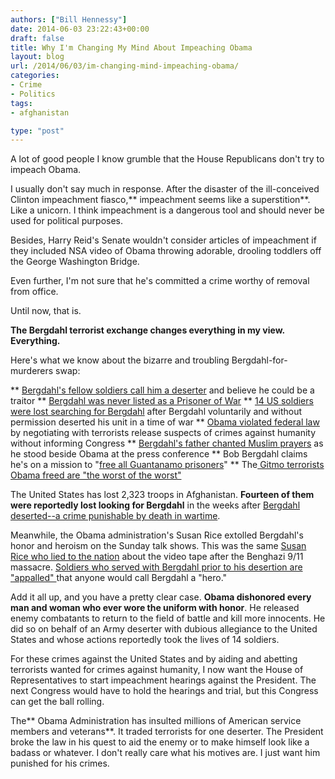 ```yaml
---
authors: ["Bill Hennessy"]
date: 2014-06-03 23:22:43+00:00
draft: false
title: Why I'm Changing My Mind About Impeaching Obama
layout: blog
url: /2014/06/03/im-changing-mind-impeaching-obama/
categories:
- Crime
- Politics
tags:
- afghanistan

type: "post"
---
```


A lot of good people I know grumble that the House Republicans don't try to impeach Obama.

I usually don't say much in response. After the disaster of the ill-conceived Clinton impeachment fiasco,** impeachment seems like a superstition**. Like a unicorn. I think impeachment is a dangerous tool and should never be used for political purposes.

Besides, Harry Reid's Senate wouldn't consider articles of impeachment if they included NSA video of Obama throwing adorable, drooling toddlers off the George Washington Bridge.

Even further, I'm not sure that he's committed a crime worthy of removal from office.

Until now, that is.

**The Bergdahl terrorist exchange changes everything in my view. Everything.**

Here's what we know about the bizarre and troubling Bergdahl-for-murderers swap:




** [Bergdahl's fellow soldiers call him a deserter](https://www.businessinsider.com/bowe-bergdahl-taliban-talks-evan-buetow-2014-6) and believe he could be a traitor
** [Bergdahl was never listed as a Prisoner of War](https://washington.cbslocal.com/2014/06/03/bergdahl-never-listed-by-pentagon-as-prisoner-of-war/)
** [14 US soldiers were lost searching for Bergdahl](https://www.thegatewaypundit.com/2014/06/col-david-hunt-we-lost-14-soldiers-searching-for-deserter-bergdahl-video/) after Bergdahl voluntarily and without permission deserted his unit in a time of war
** [Obama violated federal law](https://hotair.com/archives/2014/06/02/jonathan-turley-lets-face-it-this-bergdahl-prisoner-swap-is-illegal/) by negotiating with terrorists release suspects of crimes against humanity without informing Congress
** [Bergdahl's father chanted Muslim prayers](https://www.foxnews.com/us/2014/06/03/wartime-messages-to-parents-fellow-soldiers-reveal-troubled-bergdahl/) as he stood beside Obama at the press conference
** Bob Bergdahl claims he's on a mission to "[free all Guantanamo prisoners](https://www.washingtonpost.com/news/post-nation/wp/2014/06/02/the-curious-case-of-bob-bergdahls-apparent-tweet-to-the-taliban/)"
** The[ Gitmo terrorists Obama freed are "the worst of the worst"](https://www.thedailybeast.com/articles/2014/05/31/us-pays-high-price-for-last-pow-in-afghanistan.html)


The United States has lost 2,323 troops in Afghanistan. **Fourteen of them were reportedly lost looking for Bergdahl** in the weeks after [Bergdahl deserted--a crime punishable by death in wartime](https://www.usnews.com/news/articles/2014/06/03/bowe-bergdahl-desertion-charges).

Meanwhile, the Obama administration's Susan Rice extolled Bergdahl's honor and heroism on the Sunday talk shows. This was the same [Susan Rice who lied to the nation](https://www.newsmax.com/Headline/Bergdahl-Barry-McCaffrey-Susan-Rice/2014/06/03/id/574926/) about the video tape after the Benghazi 9/11 massacre. [Soldiers who served with Bergdahl prior to his desertion are "appalled" ](https://conservatives4palin.com/2014/06/jake-tapper-fellow-soldiers-call-bowe-bergdahl-deserter-hero.html)that anyone would call Bergdahl a "hero."

Add it all up, and you have a pretty clear case. **Obama dishonored every man and woman who ever wore the uniform with honor**. He released enemy combatants to return to the field of battle and kill more innocents. He did so on behalf of an Army deserter with dubious allegiance to the United States and whose actions reportedly took the lives of 14 soldiers.

For these crimes against the United States and by aiding and abetting terrorists wanted for crimes against humanity, I now want the House of Representatives to start impeachment hearings against the President. The next Congress would have to hold the hearings and trial, but this Congress can get the ball rolling.

The** Obama Administration has insulted millions of American service members and veterans**. It traded terrorists for one deserter. The President broke the law in his quest to aid the enemy or to make himself look like a badass or whatever. I don't really care what his motives are. I just want him punished for his crimes.
